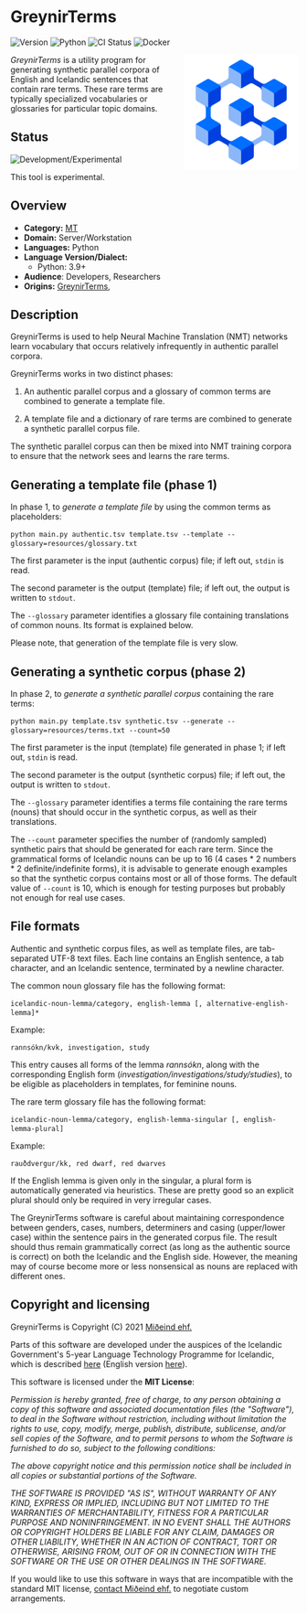 # GreynirTerms

![Version](https://img.shields.io/badge/main-darkgreen)
![Python](https://img.shields.io/badge/python-3.9-blue?logo=python&logoColor=white)
![CI Status](https://img.shields.io/badge/CI-[unavailable]-red)
![Docker](https://img.shields.io/badge/Docker-[unavailable]-red)

<img src="static/greynir-logo-large.png" alt="Greynir" width="200" height="200" align="right" style="margin-left:20px; margin-bottom: 20px;">

*GreynirTerms* is a utility program for generating synthetic parallel corpora
of English and Icelandic sentences that contain rare terms. These rare terms
are typically specialized vocabularies or glossaries for particular topic domains.

## Status
![Development/Experimental](https://img.shields.io/badge/Experimental-darkviolet)

This tool is experimental.

## Overview

- **Category:** [MT](https://github.com/icelandic-lt/icelandic-lt/blob/main/doc/mt.md)
- **Domain:** Server/Workstation
- **Languages:** Python
- **Language Version/Dialect:**
  - Python: 3.9+
- **Audience**: Developers, Researchers
- **Origins:** [GreynirTerms](https://github.com/mideind/GreynirTerms),

## Description

GreynirTerms is used to help Neural Machine Translation (NMT) networks
learn vocabulary that occurs relatively infrequently in authentic parallel corpora.

GreynirTerms works in two distinct phases:

1) An authentic parallel corpus and a glossary of common terms are combined
   to generate a template file.

2) A template file and a dictionary of rare terms are combined to generate
   a synthetic parallel corpus file.

The synthetic parallel corpus can then be mixed into NMT training corpora to
ensure that the network sees and learns the rare terms.

## Generating a template file (phase 1)

In phase 1, to *generate a template file* by using the common terms as
placeholders:

```
python main.py authentic.tsv template.tsv --template --glossary=resources/glossary.txt
```

The first parameter is the input (authentic corpus) file; if left out, `stdin` is read.

The second parameter is the output (template) file; if left out, the output is written to `stdout`.

The `--glossary` parameter identifies a glossary file containing translations
of common nouns. Its format is explained below.

Please note, that generation of the template file is very slow.

## Generating a synthetic corpus (phase 2)

In phase 2, to *generate a synthetic parallel corpus* containing the rare terms:

```
python main.py template.tsv synthetic.tsv --generate --glossary=resources/terms.txt --count=50
```

The first parameter is the input (template) file generated in phase 1; if left out, `stdin` is read.

The second parameter is the output (synthetic corpus) file; if left out, the output is written to `stdout`.

The `--glossary` parameter identifies a terms file containing the rare terms
(nouns) that should occur in the synthetic corpus, as well as their translations.

The `--count` parameter specifies the number of (randomly sampled) synthetic pairs
that should be generated for each rare term. Since the grammatical forms of
Icelandic nouns can be
up to 16 (4 cases * 2 numbers * 2 definite/indefinite forms), it is advisable to
generate enough examples so that the synthetic corpus contains most or all of
those forms. The default value of `--count` is 10, which is enough for testing
purposes but probably not enough for real use cases.

## File formats

Authentic and synthetic corpus files, as well as template files, are tab-separated UTF-8
text files. Each line contains an English sentence, a tab character, and an Icelandic
sentence, terminated by a newline character.

The common noun glossary file has the following format:

```
icelandic-noun-lemma/category, english-lemma [, alternative-english-lemma]*
```

Example:

```
rannsókn/kvk, investigation, study
```

This entry causes all forms of the lemma _rannsókn_, along with the corresponding
English form (_investigation/investigations/study/studies_), to be eligible as
placeholders in templates, for feminine nouns.

The rare term glossary file has the following format:

```
icelandic-noun-lemma/category, english-lemma-singular [, english-lemma-plural]
```

Example:

```
rauðdvergur/kk, red dwarf, red dwarves
```

If the English lemma is given only in the singular, a plural form is automatically
generated via heuristics. These are pretty good so an explicit plural should only
be required in very irregular cases.

The GreynirTerms software is careful about maintaining correspondence between
genders, cases, numbers, determiners and casing (upper/lower case) within the
sentence pairs in the generated corpus file. The result should thus remain
grammatically correct (as long as the authentic source is correct) on both
the Icelandic and the English side. However, the meaning may of course become
more or less nonsensical as nouns are replaced with different ones.

## Copyright and licensing

GreynirTerms is Copyright (C) 2021 [Miðeind ehf.](https://mideind.is)

Parts of this software are developed under the auspices of the
Icelandic Government's 5-year Language Technology Programme for Icelandic,
which is described
[here](https://www.stjornarradid.is/lisalib/getfile.aspx?itemid=56f6368e-54f0-11e7-941a-005056bc530c>)
(English version [here](<https://clarin.is/media/uploads/mlt-en.pdf>)).

This software is licensed under the **MIT License**:

   *Permission is hereby granted, free of charge, to any person
   obtaining a copy of this software and associated documentation
   files (the "Software"), to deal in the Software without restriction,
   including without limitation the rights to use, copy, modify, merge,
   publish, distribute, sublicense, and/or sell copies of the Software,
   and to permit persons to whom the Software is furnished to do so,
   subject to the following conditions:*

   *The above copyright notice and this permission notice shall be
   included in all copies or substantial portions of the Software.*

   *THE SOFTWARE IS PROVIDED "AS IS", WITHOUT WARRANTY OF ANY KIND,
   EXPRESS OR IMPLIED, INCLUDING BUT NOT LIMITED TO THE WARRANTIES OF
   MERCHANTABILITY, FITNESS FOR A PARTICULAR PURPOSE AND NONINFRINGEMENT.
   IN NO EVENT SHALL THE AUTHORS OR COPYRIGHT HOLDERS BE LIABLE FOR ANY
   CLAIM, DAMAGES OR OTHER LIABILITY, WHETHER IN AN ACTION OF CONTRACT,
   TORT OR OTHERWISE, ARISING FROM, OUT OF OR IN CONNECTION WITH THE
   SOFTWARE OR THE USE OR OTHER DEALINGS IN THE SOFTWARE.*

If you would like to use this software in ways that are incompatible
with the standard MIT license, [contact Miðeind ehf.](mailto:mideind@mideind.is)
to negotiate custom arrangements.
